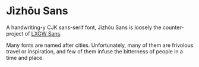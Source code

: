 # Jìzhōu Sans
A handwriting-y CJK sans-serif font, Jìzhōu Sans is loosely the counter-project of [LXGW Sans](https://github.com/lxgw/LxgwWenKai).

Many fonts are named after cities. Unfortunately, many of them are frivolous travel or inspiration, and few of them infuse the bitterness of people in a time and place.

